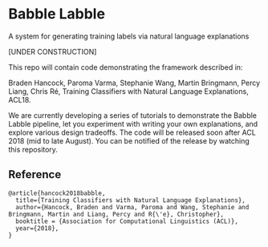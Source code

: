 # Babble Labble
A system for generating training labels via natural language explanations

[UNDER CONSTRUCTION]

This repo will contain code demonstrating the framework described in:

Braden Hancock, Paroma Varma, Stephanie Wang, Martin Bringmann, Percy Liang, Chris Ré, Training Classifiers with Natural Language Explanations, ACL18.

We are currently developing a series of tutorials to demonstrate the Babble Labble pipeline, let you experiment with writing your own explanations, and explore various design tradeoffs. The code will be released soon after ACL 2018 (mid to late August). You can be notified of the release by watching this repository.

## Reference
```
@article{hancock2018babble,
  title={Training Classifiers with Natural Language Explanations},
  author={Hancock, Braden and Varma, Paroma and Wang, Stephanie and Bringmann, Martin and Liang, Percy and R{\'e}, Christopher},
  booktitle = {Association for Computational Linguistics (ACL)},
  year={2018},
}
```
